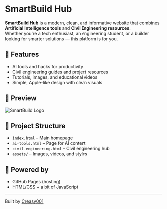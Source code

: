 # SmartBuild Hub

**SmartBuild Hub** is a modern, clean, and informative website that combines **Artificial Intelligence tools** and **Civil Engineering resources**.  
Whether you're a tech enthusiast, an engineering student, or a builder looking for smarter solutions — this platform is for you.

## 🌟 Features

- AI tools and hacks for productivity
- Civil engineering guides and project resources
- Tutorials, images, and educational videos
- Simple, Apple-like design with clean visuals

## 📸 Preview

![SmartBuild Logo](logo.png)

## 📂 Project Structure

- `index.html` – Main homepage
- `ai-tools.html` – Page for AI content
- `civil-engineering.html` – Civil engineering hub
- `assets/` – Images, videos, and styles

## 🚀 Powered by

- GitHub Pages (hosting)
- HTML/CSS + a bit of JavaScript

---

Built by [Creasy001](https://github.com/CREASY001)
